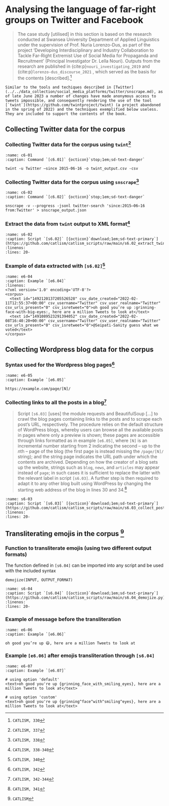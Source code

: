 # Analysing the language of far-right groups on Twitter and Facebook

> The case study [utilised] in this section is based on the research conducted at Swansea University Department of Applied Linguistics under the supervision of Prof. Nuria Lorenzo-Dus, as part of the project ‘Developing Interdisciplinary and Industry Collaboration to Tackle Far-Right Extremist Use of Social Media for Propaganda and Recruitment’ (Principal Investigator Dr. Lella Nouri). Outputs from the research are published in {cite:p}`nouri_investigating_2019` and {cite:p}`lorenzo-dus_discourse_2021` , which served as the basis for the contents [described].[^sn1]

```{warning}
Similar to the tools and techiques described in [Twitter](../../data_collection/social_media_platforms/twitter/snscrape.md), as of late June 2023 a number of changes have made anonymous access to tweets impossible, and consequently rendering the use of the tool [`twint`](https://github.com/twintproject/twint) (a project abandoned in the spring of 2022) and the techniques exemplified below useless. They are included to support the contents of the book.
```
## Collecting Twitter data for the corpus
### Collecting Twitter data for the corpus using `twint`[^sn2]
```{code-block} bash
:name: c6-01
:caption: Command `[c6.01]` {octicon}`stop;1em;sd-text-danger`

twint -u Twitter –since 2015-06-16 -o twint_output.csv -csv
```

### Collecting Twitter data for the corpus using `snscrape`[^sn3]
```{code-block} bash
:name: c6-02
:caption: Command `[c6.02]` {octicon}`stop;1em;sd-text-danger`

snscrape -v --progress -jsonl twitter-search 'since:2015–06–16 from:Twitter' > snscrape_output.json
```

### Extract the data from `twint` output to XML format[^sn4]
```{rli} https://github.com/catlism/catlism_scripts/raw/main/s6.02_extract_twint_csv.py
:name: s6-02
:caption: Script `[s6.02]` [{octicon}`download;1em;sd-text-primary`](https://github.com/catlism/catlism_scripts/raw/main/s6.02_extract_twint_csv.py)
:linenos: 
:lines: 20-
```

### Example of data extracted with `[s6.02]`[^sn5]
```{code-block} xml
:name: e6-04
:caption: Example `[e6.04]` 
:linenos:
<?xml version='1.0' encoding='UTF-8'?>
<corpus>
  <text id="1492120137205526528" csv_date_created="2022-02-11T12:55:37+00:00" csv_username="Twitter" csv_user_realname="Twitter" csv_urls_present="0" csv_isretweet="0">oh good you're up :grinning-face-with-big-eyes:, here are a million Tweets to look at</text>
  <text id="1491089523291394052" csv_date_created="2022-02-08T16:40:20+00:00" csv_username="Twitter" csv_user_realname="Twitter" csv_urls_present="0" csv_isretweet="0">@Seipati-Sanity guess what we voted</text>
</corpus>
```

## Collecting Wordpress blog data for the corpus

### Syntax used for the Wordpress blog pages[^sn6]
```{code-block} bash
:name: e6-05
:caption: Example `[e6.05]`

https://example.com/page/[N]/
```

### Collecting links to all the posts in a blog[^sn7]

> Script `[s6.03]` [uses] the module requests and BeautifulSoup [...] to crawl the blog pages containing links to the posts and to scrape each post’s URL, respectively. The procedure relies on the default structure of WordPress blogs, whereby users can browse all the available posts in pages where only a preview is shown; these pages are accessible through links formatted as in example `[e6.05]`, where `[N]` is an incremental number starting from 2 indicating the second – up to the *n*th – page of the blog (the first page is instead missing the `/page/[N]/` string); and the string page indicates the URL path under which the contents are archived. Depending on how the creator of a blog sets up the website, strings such as `blog`, `news`, and `articles` may appear instead of `page`; in such cases it is sufficient to replace the latter with the relevant label in script `[s6.03]`. A further step is then required to adapt it to any other blog built using WordPress by changing the starting web address of the blog in lines 30 and 34.[^sn8]

```{rli} https://github.com/catlism/catlism_scripts/raw/main/s6.03_collect_posts_urls.py
:name: s6-03
:caption: Script `[s6.03]` [{octicon}`download;1em;sd-text-primary`](https://github.com/catlism/catlism_scripts/raw/main/s6.03_collect_posts_urls.py)
:linenos: 
:lines: 20-
```

## Transliterating emojis in the corpus [^sn9]

### Function to transliterate emojis (using two different output formats)
The function defined in `[s6.04]` can be imported into any script and be used with the included syntax

```{code-block} python
demojize(INPUT, OUTPUT_FORMAT)
```

```{rli} https://github.com/catlism/catlism_scripts/raw/main/s6.04_demojize.py
:name: s6-04
:caption: Script `[s6.04]` [{octicon}`download;1em;sd-text-primary`](https://github.com/catlism/catlism_scripts/raw/main/s6.04_demojize.py)
:linenos:
:lines: 20-
```

### Example of message before the transliteration

```{code-block} bash
:name: e6-06
:caption: Example `[e6.06]`

oh good you’re up 😄, here are a million Tweets to look at
```

### Example `[e6.06]` after emojis transliteration through `[s6.04]`

```{code-block} xml
:name: e6-07
:caption: Example `[e6.07]`

# using option 'default'
<text>oh good you're up {grinning_face_with_smiling_eyes}, here are a million Tweets to look at</text>

# using option 'custom'
<text>oh good you're up {grinning^face^with^smiling^eyes}, here are a million Tweets to look at</text>
```
[^sn1]: `CATLISM, 330`
[^sn2]: `CATLISM, 337`
[^sn3]: `CATLISM, 338`
[^sn4]: `CATLISM, 338-340`
[^sn5]: `CATLISM, 340`
[^sn6]: `CATLISM, 342`
[^sn7]: `CATLISM, 342-344`
[^sn8]: `CATLISM, 341`
[^sn9]: `CATLISM`